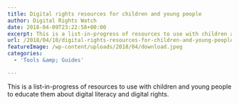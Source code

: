 ```yaml
---
title: Digital rights resources for children and young people
author: Digital Rights Watch
date: 2018-04-09T23:22:58+00:00
excerpt: This is a list-in-progress of resources to use with children and young people to educate them about digital literacy and digital rights.
url: /2018/04/10/digital-rights-resources-for-children-and-young-people/
featureImage: /wp-content/uploads/2018/04/download.jpeg
categories:
  - 'Tools &amp; Guides'

---
```

This is a list-in-progress of resources to use with children and young people to educate them about digital literacy and digital rights.